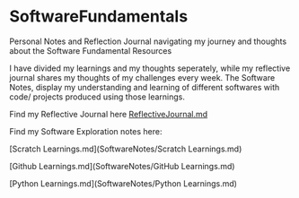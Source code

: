 # SoftwareFundamentals
Personal Notes and Reflection Journal navigating my journey and thoughts about the Software Fundamental Resources

I have divided my learnings and my thoughts seperately, while my reflective journal shares my thoughts of my challenges every week.
The Software Notes, display my understanding and learning of different softwares with code/ projects produced using those learnings.

Find my Reflective Journal here [ReflectiveJournal.md](ReflectiveJournal.md)

Find my Software Exploration notes here:

[Scratch Learnings.md](SoftwareNotes/Scratch Learnings.md)

[Github Learnings.md](SoftwareNotes/GitHub Learnings.md)

[Python Learnings.md](SoftwareNotes/Python Learnings.md)

